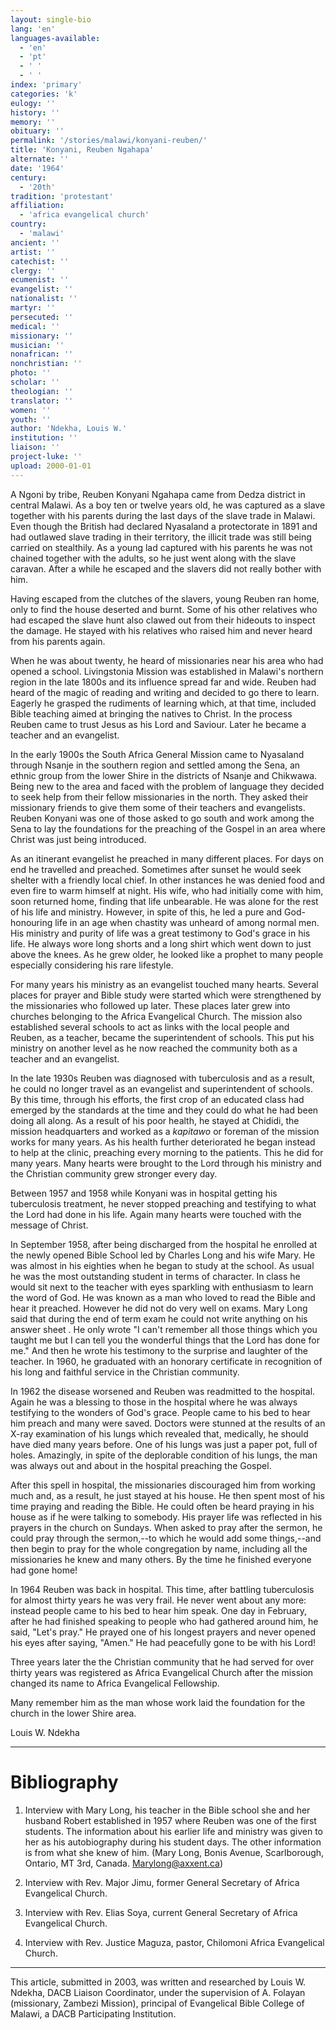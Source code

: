 ```yaml
---
layout: single-bio
lang: 'en'
languages-available:
  - 'en'
  - 'pt'
  - ' '
  - ' '
index: 'primary'
categories: 'k'
eulogy: ''
history: ''
memory: ''
obituary: ''
permalink: '/stories/malawi/konyani-reuben/'
title: 'Konyani, Reuben Ngahapa'
alternate: ''
date: '1964'
century:
  - '20th'
tradition: 'protestant'
affiliation:
  - 'africa evangelical church'
country:
  - 'malawi'
ancient: ''
artist: ''
catechist: ''
clergy: ''
ecumenist: ''
evangelist: ''
nationalist: ''
martyr: ''
persecuted: ''
medical: ''
missionary: ''
musician: ''
nonafrican: ''
nonchristian: ''
photo: ''
scholar: ''
theologian: ''
translator: ''
women: ''
youth: ''
author: 'Ndekha, Louis W.'
institution: ''
liaison: ''
project-luke: ''
upload: 2000-01-01
---
```



A Ngoni by tribe, Reuben Konyani Ngahapa came from Dedza district in central Malawi.   As a boy ten or twelve years old, he was captured as a slave together with his parents during the last days of the slave trade in Malawi.  Even though the British had declared Nyasaland a protectorate in 1891 and had outlawed slave trading in their territory, the illicit trade was still being carried on stealthily.  As a young lad captured with his parents he was not chained together with the adults, so he just went along with the slave caravan.  After a while he escaped and the slavers did not really bother with him.

Having escaped from the  clutches of the slavers, young Reuben ran home, only to find the house deserted and burnt.  Some of his  other relatives who had escaped the slave hunt also clawed out from their hideouts to inspect the damage.  He stayed with his relatives who raised him and never heard from his parents again.

When he was about twenty, he heard of missionaries near his area who had opened a school. Livingstonia Mission was established in Malawi's northern region  in the late 1800s and its influence spread far and wide.  Reuben had heard of the magic of reading and writing and decided to go there to learn.  Eagerly he grasped the rudiments of  learning which, at that time, included Bible teaching aimed at bringing the natives to Christ.  In the process Reuben came to trust Jesus as his Lord and Saviour.  Later he became a teacher and an evangelist.

In the early 1900s the South Africa General Mission came to Nyasaland through Nsanje in the southern region and settled among the Sena, an ethnic group from the lower Shire in the districts of Nsanje and Chikwawa.  Being new to the area and faced with the problem of language they decided to seek help from their fellow missionaries in the  north.  They asked their missionary friends to give them some of their teachers and evangelists.  Reuben Konyani was one of those asked to go south and work among the Sena to lay the foundations for the preaching of the Gospel in an area where Christ was just being introduced.

As an itinerant evangelist he preached in many different places.  For days on end he travelled and preached.  Sometimes after sunset he would seek shelter with a friendly local chief.  In other instances he was denied food and even fire to warm himself at night.  His wife, who had initially come with him, soon returned home, finding that life unbearable.  He was alone for the rest of his life and ministry.  However, in spite of this, he led a pure and God-honouring life in an age when chastity was unheard of among normal men.  His ministry and purity of life was a great testimony to God's grace in his life. He  always wore long shorts and a long shirt which went down to just above the knees.  As he grew older, he  looked like a prophet to many people especially considering his rare lifestyle.

For many years his ministry as an evangelist touched many hearts.  Several places for prayer and Bible study were started which were strengthened by the missionaries who followed up later.  These places later grew into churches belonging to the Africa Evangelical Church.  The mission also established several schools to act as links with the local people and Reuben, as a teacher, became the superintendent  of schools.  This put his ministry on another level as he now reached the community both as a teacher and an evangelist.

In the late 1930s Reuben was diagnosed with tuberculosis and as a result, he could no longer travel as an evangelist and superintendent of schools.  By this time, through his efforts, the first crop of an educated class had emerged by the standards at the time and they could do what he had been doing all along.  As a result of his poor health, he stayed at Chididi, the mission headquarters and worked as a *kapitawo* or foreman  of the mission works for many years.   As his health further deteriorated he began instead to help at the clinic, preaching every morning to the patients. This he did for many years.  Many hearts were brought to the Lord through his ministry and the Christian community grew stronger every day.

Between 1957 and 1958 while Konyani was in hospital getting his tuberculosis treatment, he never stopped preaching and testifying to what the Lord had done in his life.  Again many hearts were touched  with the message of Christ.

In September 1958, after being discharged from the hospital he enrolled at the newly opened Bible School led by Charles Long and his wife Mary.  He was almost in his eighties when he began to study at the school.  As usual he was the most outstanding student in terms of character.  In class he would sit next to the teacher with eyes sparkling with enthusiasm to learn the word of God.  He was known as a man who loved to read the Bible and hear it preached.  However he did not do very well on exams.  Mary Long said that during the end of term exam he could not write anything on his answer sheet .  He only wrote  "I can't remember all those things which you taught me but I can tell you the wonderful things that the Lord has done for me." And then he wrote his testimony to the surprise and laughter of the teacher.  In 1960, he graduated with an honorary certificate in recognition of his long and faithful service in the Christian community.

In 1962 the disease worsened and Reuben was readmitted to the hospital.   Again he was a blessing to those in the hospital where he was always testifying to the wonders of  God's  grace.  People came to his bed to hear him preach and many were saved.  Doctors were stunned at the results of an X-ray examination of his lungs which revealed that, medically, he should have died many years before.  One of his lungs was just a paper pot, full of holes.  Amazingly, in spite of the deplorable condition of his lungs, the man was always out and about in the hospital preaching the Gospel.

After this spell in hospital, the missionaries discouraged him from working much and, as a result, he just stayed at his house.  He then spent most of his time praying and reading the Bible.  He could often be heard praying in his house as if he were talking to somebody.  His prayer life was reflected in his prayers in the church on Sundays.  When asked to pray after the sermon, he could pray through the sermon,--to which he would add some things,--and then begin to pray for the whole congregation by name, including all the missionaries he knew and many others.  By the time he finished everyone had gone home!

In 1964 Reuben was back in hospital.  This time, after battling tuberculosis for almost thirty years he was very frail.  He never went about any more: instead people came to his bed to hear him speak.  One day in February,  after he had finished speaking to people who had gathered around him, he said, "Let's pray."   He prayed one of his longest prayers and never opened his eyes after saying, "Amen."  He had peacefully gone to be with his Lord!

Three years later the the Christian community that he had served for over thirty years was registered as  Africa Evangelical Church after the mission changed its name to Africa Evangelical Fellowship.

Many remember him as the man whose work laid the foundation for the church in the lower Shire area.

Louis W. Ndekha

---

# Bibliography

1. Interview with Mary  Long, his teacher in the Bible school she and her husband Robert established in 1957 where Reuben was one of the first students.  The information about his earlier life and ministry was given to her as his autobiography during his student days.   The other information is from what she knew of him. (Mary Long, Bonis Avenue, Scarlborough, Ontario, MT 3rd, Canada. [Marylong@axxent.ca](mailto:Marylong@axxent.ca))

2. Interview with Rev. Major Jimu, former General Secretary of  Africa Evangelical Church.

3. Interview with Rev.  Elias Soya, current General Secretary of Africa Evangelical Church.

4. Interview with Rev.  Justice Maguza,  pastor, Chilomoni Africa Evangelical Church.

---

This article, submitted in 2003, was written and researched by Louis W. Ndekha, DACB Liaison Coordinator, under the supervision of A. Folayan (missionary, Zambezi Mission), principal of Evangelical Bible College of Malawi, a DACB Participating Institution.